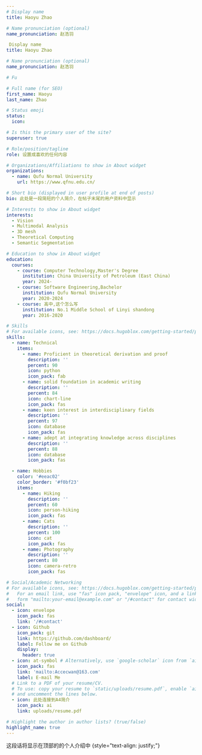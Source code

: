 ```yaml
---
# Display name
title: Haoyu Zhao

# Name pronunciation (optional)
name_pronunciation: 赵浩羽

 Display name
title: Haoyu Zhao

# Name pronunciation (optional)
name_pronunciation: 赵浩羽

# Fu

# Full name (for SEO)
first_name: Haoyu
last_name: Zhao

# Status emoji
status:
  icon: 

# Is this the primary user of the site?
superuser: true

# Role/position/tagline
role: 设置成喜欢的任何内容

# Organizations/Affiliations to show in About widget
organizations:
  - name: Qufu Normal University
    url: https://www.qfnu.edu.cn/

# Short bio (displayed in user profile at end of posts)
bio: 此处是一段简短的个人简介，在帖子末尾的用户资料中显示

# Interests to show in About widget
interests:
  - Vision
  - Multimodal Analysis
  - 3D mesh
  - Theoretical Computing
  - Semantic Segmentation

# Education to show in About widget
education:
  courses:
    - course: Computer Technology,Master's Degree
      institution: China University of Petroleum (East China)
      year: 2024-
    - course: Software Engineering,Bachelor
      institution: Qufu Normal University
      year: 2020-2024
    - course: 高中,这个怎么写
      institution: No.1 Middle School of Linyi shandong
      year: 2016-2020

# Skills
# For available icons, see: https://docs.hugoblox.com/getting-started/page-builder/#icons
skills:
  - name: Technical
    items:
      - name: Proficient in theoretical derivation and proof
        description: ''
        percent: 90
        icon: python
        icon_pack: fab
      - name: solid foundation in academic writing
        description: ''
        percent: 84
        icon: chart-line
        icon_pack: fas
      - name: keen interest in interdisciplinary fields
        description: ''
        percent: 97
        icon: database
        icon_pack: fas
      - name: adept at integrating knowledge across disciplines
        description: ''
        percent: 88
        icon: database
        icon_pack: fas

  - name: Hobbies
    color: '#eeac02'
    color_border: '#f0bf23'
    items:
      - name: Hiking
        description: ''
        percent: 60
        icon: person-hiking
        icon_pack: fas
      - name: Cats
        description: ''
        percent: 100
        icon: cat
        icon_pack: fas
      - name: Photography
        description: ''
        percent: 80
        icon: camera-retro
        icon_pack: fas

# Social/Academic Networking
# For available icons, see: https://docs.hugoblox.com/getting-started/page-builder/#icons
#   For an email link, use "fas" icon pack, "envelope" icon, and a link in the
#   form "mailto:your-email@example.com" or "/#contact" for contact widget.
social:
  - icon: envelope
    icon_pack: fas
    link: '/#contact'
  - icon: Github
    icon_pack: git
    link: https://github.com/dashboard/
    label: Follow me on Github
    display:
      header: true
  - icon: at-symbol # Alternatively, use `google-scholar` icon from `ai` icon pack
    icon_pack: fas
    link: 'mailto:Accecwan@163.com'
    label: E-mail Me
  # Link to a PDF of your resume/CV.
  # To use: copy your resume to `static/uploads/resume.pdf`, enable `ai` icons in `params.yaml`,
  # and uncomment the lines below.
  - icon: 此处连接到A4简介
    icon_pack: ai
    link: uploads/resume.pdf

# Highlight the author in author lists? (true/false)
highlight_name: true
---
```


这段话将显示在顶部的的个人介绍中
{style="text-align: justify;"}
